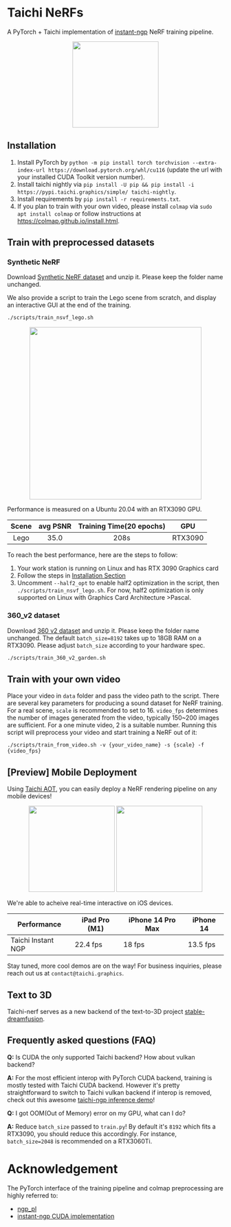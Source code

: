 # Taichi NeRFs

A PyTorch + Taichi implementation of [instant-ngp](https://nvlabs.github.io/instant-ngp/assets/mueller2022instant.pdf) NeRF training pipeline.

<p align="center">
<img src="assets/office.gif" width="200">
</p>

## Installation

1. Install PyTorch by `python -m pip install torch torchvision --extra-index-url https://download.pytorch.org/whl/cu116` (update the url with your installed CUDA Toolkit version number).
2. Install taichi nightly via `pip install -U pip && pip install -i https://pypi.taichi.graphics/simple/ taichi-nightly`.
3. Install requirements by `pip install -r requirements.txt`.
4. If you plan to train with your own video, please install `colmap` via `sudo apt install colmap` or follow instructions at https://colmap.github.io/install.html.

## Train with preprocessed datasets

### Synthetic NeRF

Download [Synthetic NeRF dataset](https://dl.fbaipublicfiles.com/nsvf/dataset/Synthetic_NeRF.zip) and unzip it. Please keep the folder name unchanged.


We also provide a script to train the Lego scene from scratch, and display an interactive GUI at the end of the training.

```bash
./scripts/train_nsvf_lego.sh
```

<p align="center">
<img src="assets/ngp_gui.gif" width="400">
</p>

Performance is measured on a Ubuntu 20.04 with an RTX3090 GPU.

| Scene | avg PSNR | Training Time(20 epochs) |   GPU   |
| :---: | :------: | :----------------------: | :-----: |
| Lego  |   35.0   |           208s           | RTX3090 |

To reach the best performance, here are the steps to follow:
1. Your work station is running on Linux and has RTX 3090 Graphics card
2. Follow the steps in [Installation Section](https://github.com/taichi-dev/taichi-nerfs#installation)
3. Uncomment `--half2_opt` to enable half2 optimization in the script, then `./scripts/train_nsvf_lego.sh`. For now, half2 optimization is only supported on Linux with Graphics Card Architecture >Pascal.


### 360_v2 dataset

Download [360 v2 dataset](http://storage.googleapis.com/gresearch/refraw360/360_v2.zip) and unzip it. Please keep the folder name unchanged. The default `batch_size=8192` takes up to 18GB RAM on a RTX3090. Please adjust `batch_size` according to your hardware spec. 

```bash
./scripts/train_360_v2_garden.sh
```

## Train with your own video

Place your video in `data` folder and pass the video path to the script. There are several key parameters for producing a sound dataset for NeRF training. For a real scene, `scale`  is recommended to set to 16. `video_fps` determines the number of images generated from the video, typically 150~200 images are sufficient. For a one minute video, 2 is a suitable number. Running this script will preprocess your video and start training a NeRF out of it:

```
./scripts/train_from_video.sh -v {your_video_name} -s {scale} -f {video_fps}
```

## [Preview] Mobile Deployment

Using [Taichi AOT](https://docs.taichi-lang.org/docs/tutorial), you can easily deploy a NeRF rendering pipeline on any mobile devices!

<p align="center">
<img src="assets/NeRF_on_iPad.gif" width="200"> 
<img src="assets/NeRF_iPhone14_Pro_Max.gif" width="200">
</p>

We're able to acheive real-time interactive on iOS devices.

| Performance | iPad Pro (M1) | iPhone 14 Pro Max | iPhone 14 |
| --- | --- | --- | --- |
| Taichi Instant NGP | 22.4 fps | 18 fps | 13.5 fps |

Stay tuned, more cool demos are on the way! For business inquiries, please reach out us at `contact@taichi.graphics`.

## Text to 3D 
Taichi-nerf serves as a new backend of the text-to-3D project [stable-dreamfusion](https://github.com/ashawkey/stable-dreamfusion).

## Frequently asked questions (FAQ)

__Q:__ Is CUDA the only supported Taichi backend? How about vulkan backend?

__A:__ For the most efficient interop with PyTorch CUDA backend, training is mostly tested with Taichi CUDA backend. However it's pretty straightforward to switch to Taichi vulkan backend if interop is removed, check out this awesome [taichi-ngp inference demo](https://github.com/taichi-dev/taichi/blob/master/python/taichi/examples/rendering/taichi_ngp.py)!

__Q:__ I got OOM(Out of Memory) error on my GPU, what can I do?

__A:__ Reduce `batch_size` passed to `train.py`! By default it's `8192` which fits a RTX3090, you should reduce this accordingly. For instance, `batch_size=2048` is recommended on a RTX3060Ti.

# Acknowledgement

The PyTorch interface of the training pipeline and colmap preprocessing are highly referred to:

*  [ngp_pl](https://github.com/kwea123/ngp_pl)
*  [instant-ngp CUDA implementation](https://github.com/NVlabs/instant-ngp/tree/master)
